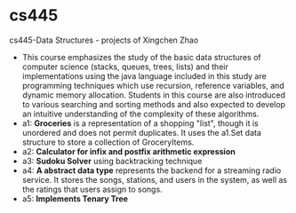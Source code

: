 # cs445
cs445-Data Structures - projects of Xingchen Zhao
* This course emphasizes the study of the basic data structures of computer science (stacks, queues, trees, lists) and their implementations using the java language included in this study are programming techniques which use recursion, reference variables, and dynamic memory allocation. Students in this course are also introduced to various searching and sorting methods and also expected to develop an intuitive understanding of the complexity of these algorithms.
* a1: **Groceries** is a representation of a shopping "list", though it is unordered
and does not permit duplicates. It uses the a1.Set data structure to store a
collection of GroceryItems.
* a2: **Calculator for infix and postfix arithmetic expression**
* a3: **Sudoku Solver** using backtracking technique
* a4: **A abstract data type** represents the backend for a streaming radio service. It stores the songs, stations, and users in the system, as well as the ratings that users assign to songs.
* a5: **Implements Tenary Tree**
